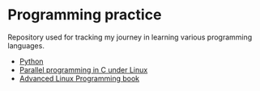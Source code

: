 # Programming practice
Repository used for tracking my journey in learning various programming languages.

- [Python](Python)
- [Parallel programming in C under Linux](parallel_programming)
- [Advanced Linux Programming book](advanced_linux_programming)
